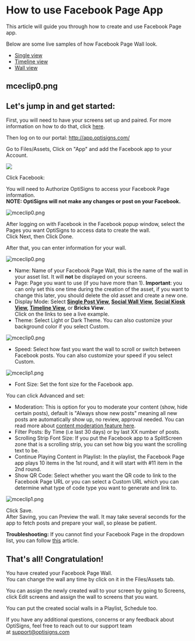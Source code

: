 # How to use Facebook Page App

This article will guide you through how to create and use Facebook Page app.

Below are some live samples of how Facebook Page Wall look.

* [Single view](https://social-player.optisigns.com/facebook/?asset_id=zutMrMjspp4AmKumj)
* [Timeline view](https://social-player.optisigns.com/facebook/?asset_id=YsNQ8GRWPEoTde6kv)
* [Wall view](https://social-player.optisigns.com/facebook/?asset_id=Ntwo9Gng4SviA4bRL)

## **mceclip0.png**

## **Let's jump in and get started:**

First, you will need to have your screens set up and paired. For more information on how to do that, click [here](https://www.optisigns.com/blog/how-to-set-up-digital-signs-with-optisigns-and-amazon-fire-tv).

Then log on to our portal: <http://app.optisigns.com/>

Go to Files/Assets, Click on "App" and add the Facebook app to your Account.

![](https://support.optisigns.com/hc/article_attachments/20750119983891)

Click Facebook:

You will need to Authorize OptiSigns to access your Facebook Page information.  
**NOTE: OptiSigns will not make any changes or post on your Facebook.**

![mceclip0.png](https://support.optisigns.com/hc/article_attachments/360036465234)

After logging on with Facebook in the Facebook popup window, select the Pages you want OptiSigns to access data to create the wall.  
Click Next, then Click Done.

After that, you can enter information for your wall.

![mceclip0.png](https://support.optisigns.com/hc/article_attachments/4405006810771)

* Name: Name of your Facebook Page Wall, this is the name of the wall in your asset list. It will **not** be displayed on your screens.
* Page: Page you want to use (if you have more than 1). **Important**: you can only set this one time during the creation of the asset, if you want to change this later, you should delete the old asset and create a new one.
* Display Mode: Select **[Single Post View](https://social-player.optisigns.com/facebook/?asset_id=zutMrMjspp4AmKumj), [Social Wall View](https://social-player.optisigns.com/facebook/?asset_id=Ntwo9Gng4SviA4bRL), [Social Kiosk View](https://social-player.optisigns.com/facebook/?asset_id=yCpc9CJqwMhtpEtMJ), [Timeline View](https://social-player.optisigns.com/facebook/?asset_id=YsNQ8GRWPEoTde6kv),** or **Bricks View**.  
  Click on the links to see a live example.
* Theme: Select Light or Dark Theme. You can also customize your background color if you select Custom.

![mceclip0.png](https://support.optisigns.com/hc/article_attachments/1500019424321)

* Speed: Select how fast you want the wall to scroll or switch between Facebook posts. You can also customize your speed if you select Custom.

![mceclip1.png](https://support.optisigns.com/hc/article_attachments/1500019424341)

* Font Size: Set the font size for the Facebook app.

You can click Advanced and set:

* Moderation: This is option for you to moderate your content (show, hide certain posts), default is "Always show new posts" meaning all new posts are automatically show up, no review, approval needed. You can read more about [content moderation feature here](https://support.optisigns.com/hc/en-us/articles/4403015887763).
* Filter Posts: By Time (i.e last 30 days) or by last XX number of posts.
* Scrolling Strip Font Size: If you put the Facebook app to a SplitScreen zone that is a scrolling strip, you can set how big you want the scrolling text to be.
* Continue Playing Content in Playlist: In the playlist, the Facebook Page app plays 10 items in the 1st round, and it will start with #11 item in the 2nd round.
* Show QR Code: Select whether you want the QR code to link to the Facebook Page URL or you can select a Custom URL which you can determine what type of code type you want to generate and link to.

![mceclip1.png](https://support.optisigns.com/hc/article_attachments/20750061757587)

Click Save.  
After Saving, you can Preview the wall. It may take several seconds for the app to fetch posts and prepare your wall, so please be patient.

**Troubleshooting:** If you cannot find your Facebook Page in the dropdown list, you can follow [this](https://support.optisigns.com/hc/en-us/articles/20750060900883) article.

## **That's all! Congratulation!**

You have created your Facebook Page Wall.  
You can change the wall any time by click on it in the Files/Assets tab.

You can assign the newly created wall to your screen by going to Screens, click Edit screens and assign the wall to screens that you want.

You can put the created social walls in a Playlist, Schedule too.

If you have any additional questions, concerns or any feedback about OptiSigns, feel free to reach out to our support team at [support@optisigns.com](mailto:support@optisigns.com)